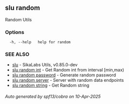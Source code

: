 ## slu random

Random Utils

### Options

```
  -h, --help   help for random
```

### SEE ALSO

* [slu](slu.md)	 - SikaLabs Utils, v0.85.0-dev
* [slu random int](slu_random_int.md)	 - Get Random int from interval [min,max)
* [slu random password](slu_random_password.md)	 - Generate random password
* [slu random server](slu_random_server.md)	 - Server with random data endpoints
* [slu random string](slu_random_string.md)	 - Get Random string

###### Auto generated by spf13/cobra on 10-Apr-2025
